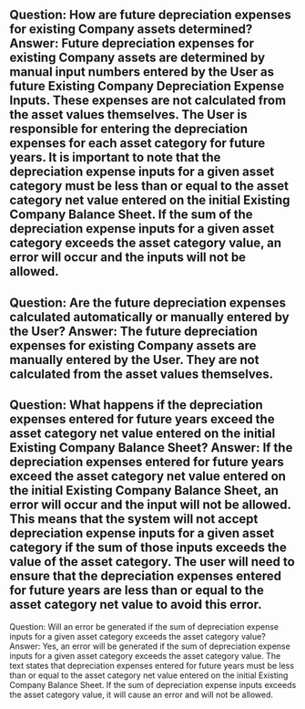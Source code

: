 Question: How are future depreciation expenses for existing Company assets determined?
Answer: Future depreciation expenses for existing Company assets are determined by manual input numbers entered by the User as future Existing Company Depreciation Expense Inputs. These expenses are not calculated from the asset values themselves. The User is responsible for entering the depreciation expenses for each asset category for future years. It is important to note that the depreciation expense inputs for a given asset category must be less than or equal to the asset category net value entered on the initial Existing Company Balance Sheet. If the sum of the depreciation expense inputs for a given asset category exceeds the asset category value, an error will occur and the inputs will not be allowed.
---
Question: Are the future depreciation expenses calculated automatically or manually entered by the User?
Answer: The future depreciation expenses for existing Company assets are manually entered by the User. They are not calculated from the asset values themselves.
---
Question: What happens if the depreciation expenses entered for future years exceed the asset category net value entered on the initial Existing Company Balance Sheet?
Answer: If the depreciation expenses entered for future years exceed the asset category net value entered on the initial Existing Company Balance Sheet, an error will occur and the input will not be allowed. This means that the system will not accept depreciation expense inputs for a given asset category if the sum of those inputs exceeds the value of the asset category. The user will need to ensure that the depreciation expenses entered for future years are less than or equal to the asset category net value to avoid this error.
---
Question: Will an error be generated if the sum of depreciation expense inputs for a given asset category exceeds the asset category value?
Answer: Yes, an error will be generated if the sum of depreciation expense inputs for a given asset category exceeds the asset category value. The text states that depreciation expenses entered for future years must be less than or equal to the asset category net value entered on the initial Existing Company Balance Sheet. If the sum of depreciation expense inputs exceeds the asset category value, it will cause an error and will not be allowed.
